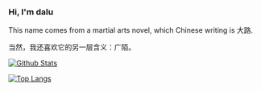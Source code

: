 ### Hi, I'm dalu

This name comes from a martial arts novel, which Chinese writing is 大路.

当然，我还喜欢它的另一层含义：广陌。

[![Github Stats](https://github-readme-stats.vercel.app/api?username=dalugm&count_private=true&include_all_commits=true&show_icons=true&hide_border=true)](https://github.com/dalugm/github-readme-stats)

[![Top Langs](https://github-readme-stats.vercel.app/api/top-langs/?username=dalugm&langs_count=10&exclude_repo=dotfiles&hide_border=true&layout=compact)](https://github.com/dalugm/github-readme-stats)
